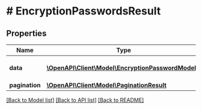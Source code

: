 # # EncryptionPasswordsResult

## Properties

Name | Type | Description | Notes
------------ | ------------- | ------------- | -------------
**data** | [**\OpenAPI\Client\Model\EncryptionPasswordModel[]**](EncryptionPasswordModel.md) | Array of encryption passwords. |
**pagination** | [**\OpenAPI\Client\Model\PaginationResult**](PaginationResult.md) |  |

[[Back to Model list]](../../README.md#models) [[Back to API list]](../../README.md#endpoints) [[Back to README]](../../README.md)
